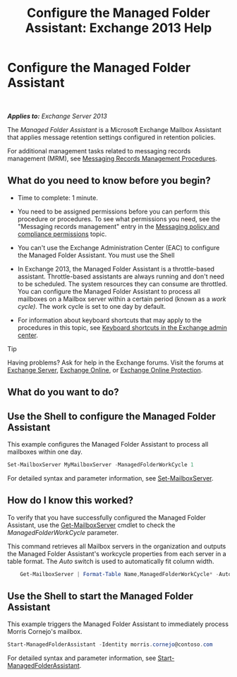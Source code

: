 ﻿---
title: 'Configure the Managed Folder Assistant: Exchange 2013 Help'
TOCTitle: Configure the Managed Folder Assistant
ms:assetid: 9fcfb9b6-bd24-4218-a163-bc599cd5476a
ms:mtpsurl: https://technet.microsoft.com/en-us/library/Bb123958(v=EXCHG.150)
ms:contentKeyID: 49318583
ms.date: 12/09/2016
mtps_version: v=EXCHG.150
---

# Configure the Managed Folder Assistant

 

_**Applies to:** Exchange Server 2013_


The *Managed Folder Assistant* is a Microsoft Exchange Mailbox Assistant that applies message retention settings configured in retention policies.

For additional management tasks related to messaging records management (MRM), see [Messaging Records Management Procedures](https://docs.microsoft.com/en-us/office365/securitycompliance/inactive-mailboxes-in-office-365).

## What do you need to know before you begin?

  - Time to complete: 1 minute.

  - You need to be assigned permissions before you can perform this procedure or procedures. To see what permissions you need, see the "Messaging records management" entry in the [Messaging policy and compliance permissions](messaging-policy-and-compliance-permissions-exchange-2013-help.md) topic.

  - You can't use the Exchange Administration Center (EAC) to configure the Managed Folder Assistant. You must use the Shell

  - In Exchange 2013, the Managed Folder Assistant is a throttle-based assistant. Throttle-based assistants are always running and don't need to be scheduled. The system resources they can consume are throttled. You can configure the Managed Folder Assistant to process all mailboxes on a Mailbox server within a certain period (known as a *work cycle)*. The work cycle is set to one day by default.

  - For information about keyboard shortcuts that may apply to the procedures in this topic, see [Keyboard shortcuts in the Exchange admin center](keyboard-shortcuts-in-the-exchange-admin-center-2013-help.md).


> [!TIP]
> Having problems? Ask for help in the Exchange forums. Visit the forums at <A href="https://go.microsoft.com/fwlink/p/?linkid=60612">Exchange Server</A>, <A href="https://go.microsoft.com/fwlink/p/?linkid=267542">Exchange Online</A>, or <A href="https://go.microsoft.com/fwlink/p/?linkid=285351">Exchange Online Protection</A>.



## What do you want to do?

## Use the Shell to configure the Managed Folder Assistant

This example configures the Managed Folder Assistant to process all mailboxes within one day.

```powershell
Set-MailboxServer MyMailboxServer -ManagedFolderWorkCycle 1
```

For detailed syntax and parameter information, see [Set-MailboxServer](https://technet.microsoft.com/en-us/library/aa998651\(v=exchg.150\)).

## How do I know this worked?

To verify that you have successfully configured the Managed Folder Assistant, use the [Get-MailboxServer](https://technet.microsoft.com/en-us/library/bb123539\(v=exchg.150\)) cmdlet to check the *ManagedFolderWorkCycle* parameter.

This command retrieves all Mailbox servers in the organization and outputs the Managed Folder Assistant's workcycle properties from each server in a table format. The *Auto* switch is used to automatically fit column width.

```powershell
    Get-MailboxServer | Format-Table Name,ManagedFolderWorkCycle* -Auto
```

## Use the Shell to start the Managed Folder Assistant

This example triggers the Managed Folder Assistant to immediately process Morris Cornejo's mailbox.

```powershell
Start-ManagedFolderAssistant -Identity morris.cornejo@contoso.com
```

For detailed syntax and parameter information, see [Start-ManagedFolderAssistant](https://technet.microsoft.com/en-us/library/aa998864\(v=exchg.150\)).

